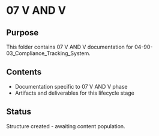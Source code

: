 # 07 V AND V

## Purpose
This folder contains 07 V AND V documentation for 04-90-03_Compliance_Tracking_System.

## Contents
- Documentation specific to 07 V AND V phase
- Artifacts and deliverables for this lifecycle stage

## Status
Structure created - awaiting content population.
